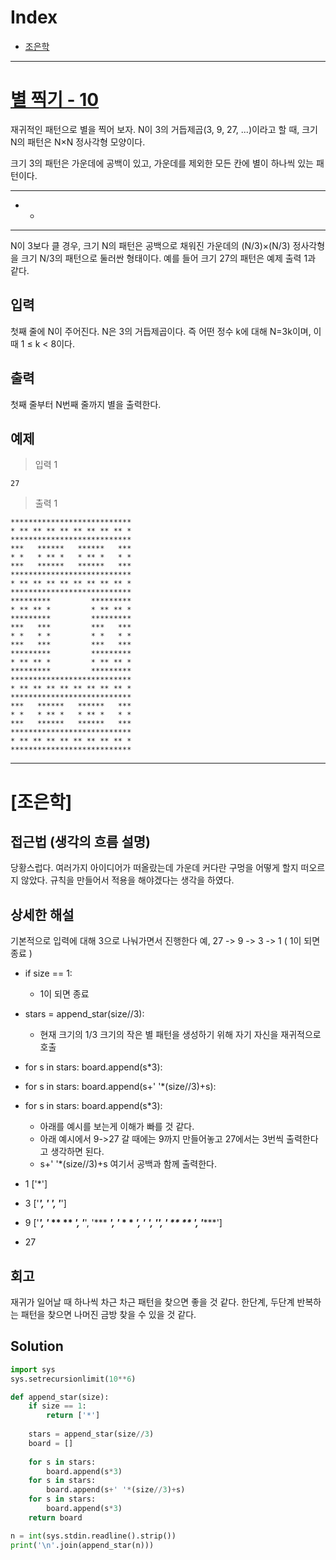 # Index

+ [조은학](#조은학)

---

# [별 찍기 - 10](https://www.acmicpc.net/problem/2447)

재귀적인 패턴으로 별을 찍어 보자. N이 3의 거듭제곱(3, 9, 27, ...)이라고 할 때, 크기 N의 패턴은 N×N 정사각형 모양이다.

크기 3의 패턴은 가운데에 공백이 있고, 가운데를 제외한 모든 칸에 별이 하나씩 있는 패턴이다.

***
* *
***

N이 3보다 클 경우, 크기 N의 패턴은 공백으로 채워진 가운데의 (N/3)×(N/3) 정사각형을 크기 N/3의 패턴으로 둘러싼 형태이다. 예를 들어 크기 27의 패턴은 예제 출력 1과 같다.

## 입력

첫째 줄에 N이 주어진다. N은 3의 거듭제곱이다. 즉 어떤 정수 k에 대해 N=3k이며, 이때 1 ≤ k < 8이다.

## 출력

첫째 줄부터 N번째 줄까지 별을 출력한다.

## 예제

> 입력 1

```
27
```

> 출력 1

```
***************************
* ** ** ** ** ** ** ** ** *
***************************
***   ******   ******   ***
* *   * ** *   * ** *   * *
***   ******   ******   ***
***************************
* ** ** ** ** ** ** ** ** *
***************************
*********         *********
* ** ** *         * ** ** *
*********         *********
***   ***         ***   ***
* *   * *         * *   * *
***   ***         ***   ***
*********         *********
* ** ** *         * ** ** *
*********         *********
***************************
* ** ** ** ** ** ** ** ** *
***************************
***   ******   ******   ***
* *   * ** *   * ** *   * *
***   ******   ******   ***
***************************
* ** ** ** ** ** ** ** ** *
***************************
```

---

# [조은학]

## 접근법 (생각의 흐름 설명)

<!--문제를 풀며 생각의 흐름을 글로 작성-->
당황스럽다.
여러가지 아이디어가 떠올랐는데 가운데 커다란 구멍을 어떻게 할지 떠오르지 않았다.
규칙을 만들어서 적용을 해야겠다는 생각을 하였다. 

## 상세한 해설

<!--기술 면접을 면접관 앞에서 한다는 생각으로 설명-->
<!--시복도, 알고리즘 선택 이유 등-->
기본적으로 입력에 대해 3으로 나눠가면서 진행한다
예, 27 -> 9 -> 3 -> 1 ( 1이 되면 종료 )

- if size == 1:
    - 1이 되면 종료

- stars = append_star(size//3):
    - 현재 크기의 1/3 크기의 작은 별 패턴을 생성하기 위해 자기 자신을 재귀적으로 호출

- for s in stars: board.append(s*3):
- for s in stars: board.append(s+' '*(size//3)+s):
- for s in stars: board.append(s*3):
    - 아래를 예시를 보는게 이해가 빠를 것 같다.
    - 아래 예시에서 9->27 갈 때에는 9까지 만들어놓고 27에서는 3번씩 출력한다고 생각하면 된다.
    - s+' '*(size//3)+s 여기서 공백과 함께 출력한다.
- 1 ['*']
- 3 ['***', '* *', '***']
- 9 ['*********', '* ** ** *', '*********', '***   ***', '* *   * *', '***   ***', '*********', '* ** ** *', '*********']
- 27 

## 회고

<!--이런 유형은 이렇게 접근하면 좋겠다 (이유와 함께)-->
재귀가 일어날 때 하나씩 차근 차근 패턴을 찾으면 좋을 것 같다.
한단계, 두단계 반복하는 패턴을 찾으면 나머진 금방 찾을 수 있을 것 같다.

## Solution

<!--전체 코드 첨부-->
```python
import sys
sys.setrecursionlimit(10**6)

def append_star(size):
    if size == 1:
        return ['*']
    
    stars = append_star(size//3) 
    board = []
   
    for s in stars:
        board.append(s*3)
    for s in stars:
        board.append(s+' '*(size//3)+s)
    for s in stars:
        board.append(s*3)
    return board

n = int(sys.stdin.readline().strip())
print('\n'.join(append_star(n)))
```
